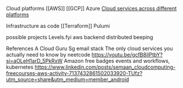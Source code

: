 
Cloud platforms
[[AWS]]
[[GCP]]
Azure
[Cloud services across different platforms](https://www.linkedin.com/posts/alexxubyte_systemdesign-coding-interviewtips-activity-7197615696631996416-ve9w?utm_source=share&utm_medium=member_android)

Infrastructure as code
[[Terraform]]
Pulumi

possible projects
Levels.fyi aws backend
distributed beeping

References
A Cloud Guru
Sg email stack
The only cloud services you actually need to know by neetcode https://youtu.be/gcfB8iIPtbY?si=aOLeH1arD_5PkRxW
Amazon free badges
events and workflows, kubernetes
https://www.linkedin.com/posts/semaan_cloudcomputing-freecourses-aws-activity-7137432861502033920-TUfz?utm_source=share&utm_medium=member_android